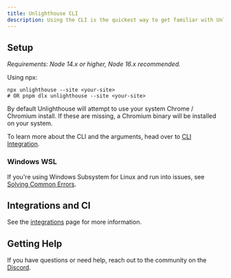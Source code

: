 ```yaml
---
title: Unlighthouse CLI
description: Using the CLI is the quickest way to get familiar with Unlighthouse and is recommended for new users.
---
```


## Setup

_Requirements: Node 14.x or higher, Node 16.x recommended._

Using npx:

```shell
npx unlighthouse --site <your-site>
# OR pnpm dlx unlighthouse --site <your-site>
```

By default Unlighthouse will attempt to use your system Chrome / Chromium install.
If these are missing, a Chromium binary will be installed on your system.

To learn more about the CLI and the arguments, head over to [CLI Integration](/integrations/cli).

### Windows WSL

If you're using Windows Subsystem for Linux and run into issues, see [Solving Common Errors](/guide/guides/common-errors#connect-econnrefused-127001port).

## Integrations and CI

See the [integrations](/guide/getting-started/integrations) page for more information.

## Getting Help

If you have questions or need help, reach out to the community on the [Discord](https://discord.gg/275MBUBvgP).
